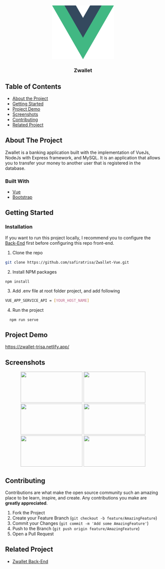 <p align="center">
  <a href="https://github.com/ArbiNMaki/Ankasa-Frontend">
    <img src="./screenshots/1200px-Vue.js_Logo_2.svg.png"  width="200px" alt="Logo" width="80">
  </a>
  <h3 align="center">Zwallet</h3>


<!-- TABLE OF CONTENTS -->
## Table of Contents

* [About the Project](#about-the-project)
* [Getting Started](#getting-started)
* [Project Demo](#Project-Demo)
* [Screenshots](#screenshots)
* [Contributing](#contributing)
* [Related Project](#related-project)



<!-- ABOUT THE PROJECT -->
## About The Project

Zwallet is a banking application built with the implementation of VueJs, NodeJs with Express framework, and MySQL. It is an application that allows you to transfer your money to another user that is registered in the database.

### Built With

* [Vue](https://vuejs.org)
* [Bootstrap](https://getbootstrap.com/docs/4.6/getting-started/introduction/)


<!-- GETTING STARTED -->
## Getting Started

### Installation

If you want to run this project locally, I recommend you to configure the [Back-End](https://github.com/safiratrisa/New-Zwallet) first before configuring this repo front-end.
1. Clone the repo
```sh
git clone https://github.com/safiratrisa/Zwallet-Vue.git
```
 2. Install NPM packages
```
npm install
```
3. Add .env file at root folder project, and add following
```sh
VUE_APP_SERVICE_API = [YOUR_HOST_NAME]
```
4. Run the project
```
  npm run serve
```

## Project Demo
https://zwallet-trisa.netlify.app/

<!-- ROADMAP -->
## Screenshots

<p align='center'>
  <span>
      <image width="200" height="100" src='./screenshots/Login.JPG' />
      <image width="200" height="100" src='./screenshots/Dashboard.JPG' />
      <image width="200" height="100" src='./screenshots/Search Receiver.JPG' />
      <image width="200" height="100" src='./screenshots/Transfer.JPG' />
      <image width="200" height="100" src='./screenshots/Status.JPG' />
      <image width="200" height="100" src='./screenshots/personal.JPG' />
 </span>
</p>

<!-- CONTRIBUTING -->
## Contributing

Contributions are what make the open source community such an amazing place to be learn, inspire, and create. Any contributions you make are **greatly appreciated**.

1. Fork the Project
2. Create your Feature Branch (`git checkout -b feature/AmazingFeature`)
3. Commit your Changes (`git commit -m 'Add some AmazingFeature'`)
4. Push to the Branch (`git push origin feature/AmazingFeature`)
5. Open a Pull Request



## Related Project
- [Zwallet Back-End](https://github.com/safiratrisa/New-Zwallet)

